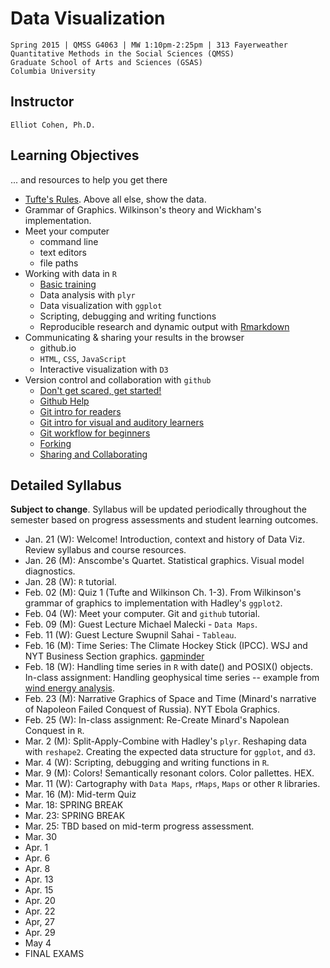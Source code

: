 # Data Visualization
	Spring 2015 | QMSS G4063 | MW 1:10pm-2:25pm | 313 Fayerweather  
	Quantitative Methods in the Social Sciences (QMSS)  
	Graduate School of Arts and Sciences (GSAS) 
	Columbia University

## Instructor
`Elliot Cohen, Ph.D.`  

## Learning Objectives
... and resources to help you get there  

* [Tufte's Rules](http://www.sealthreinhold.com/tuftes-rules/rule_four.php). Above all else, show the data.
* Grammar of Graphics. Wilkinson's theory and Wickham's implementation.
* Meet your computer
	* command line
	* text editors
	* file paths 
* Working with data in `R` 
	* [Basic training](http://ecohen4.github.io/data-viz/r/R-tutorial.html)
	* Data analysis with `plyr`
	* Data visualization with `ggplot`
	* Scripting, debugging and writing functions
	* Reproducible research and dynamic output with [Rmarkdown](http://rmarkdown.rstudio.com/RMarkdownReferenceGuide.pdf)
* Communicating & sharing your results in the browser
	* github.io
	* `HTML`, `CSS`, `JavaScript`
	* Interactive visualization with `D3` 
* Version control and collaboration with `github`
	* [Don't get scared, get started!](http://readwrite.com/2013/09/30/understanding-github-a-journey-for-beginners-part-1)
	* [Github Help](https://help.github.com/articles/set-up-git/)
	* [Git intro for readers](http://skli.se/2012/09/22/introduction-to-git/)
	- [Git intro for visual and auditory learners](https://www.youtube.com/watch?v=LXoWxrTdXkM)
	- [Git workflow for beginners](http://skli.se/2012/10/07/git-workflow-beginner/)
	- [Forking](https://help.github.com/articles/fork-a-repo)
	- [Sharing and Collaborating](https://www.youtube.com/watch?v=ifAEho6BmH0&list=PLg7s6cbtAD17uAwaZwiykDci_q3te3CTY)
	

## Detailed Syllabus 
**Subject to change**. Syllabus will be updated periodically throughout the semester based on progress assessments and student learning outcomes. 
 
- Jan. 21 (W): Welcome! Introduction, context and history of Data Viz. Review syllabus and course resources.
- Jan. 26 (M): Anscombe's Quartet. Statistical graphics. Visual model diagnostics. 
- Jan. 28 (W): `R` tutorial.
- Feb. 02 (M): Quiz 1 (Tufte and Wilkinson Ch. 1-3). From Wilkinson's grammar of graphics to implementation with Hadley's `ggplot2`.
- Feb. 04 (W): Meet your computer. Git and `github` tutorial.
- Feb. 09 (M): Guest Lecture Michael Malecki - `Data Maps`.
- Feb. 11 (W): Guest Lecture Swupnil Sahai - `Tableau`.
- Feb. 16 (M): Time Series: The Climate Hockey Stick (IPCC). WSJ and NYT Business Section graphics. [gapminder](http://www.gapminder.org/) 
- Feb. 18 (W): Handling time series in `R` with date() and POSIX() objects. In-class assignment: Handling geophysical time series -- example from [wind energy analysis](http://ecohen4.github.io/ECREEE/#visually-inspect-the-data-with-respect-to-time).
- Feb. 23 (M): Narrative Graphics of Space and Time (Minard's narrative of Napoleon Failed Conquest of Russia). NYT Ebola Graphics. 
- Feb. 25 (W): In-class assignment: Re-Create Minard's Napolean Conquest in `R`.
- Mar. 2 (M): Split-Apply-Combine with Hadley's `plyr`. Reshaping data with `reshape2`. Creating the expected data structure for `ggplot`, and `d3`.
- Mar. 4 (W): Scripting, debugging and writing functions in `R`. 
- Mar. 9 (M): Colors! Semantically resonant colors. Color pallettes. HEX.
- Mar. 11 (W): Cartography with `Data Maps`, `rMaps`, `Maps` or other `R` libraries.
- Mar. 16 (M): Mid-term Quiz
- Mar. 18: SPRING BREAK
- Mar. 23: SPRING BREAK
- Mar. 25: TBD based on mid-term progress assessment.
- Mar. 30
- Apr. 1
- Apr. 6
- Apr. 8
- Apr. 13
- Apr. 15
- Apr. 20
- Apr. 22
- Apr, 27
- Apr. 29
- May 4
- FINAL EXAMS
